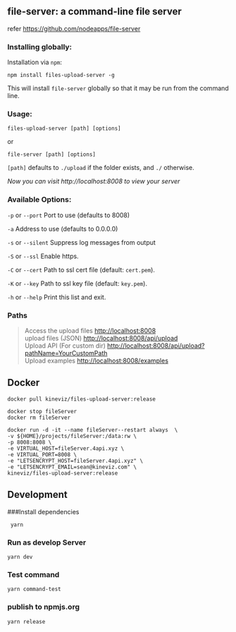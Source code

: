 
## file-server: a command-line file server  

 refer <https://github.com/nodeapps/file-server>
 
### Installing globally:

Installation via `npm`:

```
npm install files-upload-server -g
```
This will install `file-server` globally so that it may be run from the command line.


### Usage:

```
files-upload-server [path] [options]
```

or 

```
file-server [path] [options]
```

`[path]` defaults to `./upload` if the folder exists, and `./` otherwise.

*Now you can visit http://localhost:8008 to view your server*

 
### Available Options:

`-p` or `--port` Port to use (defaults to 8008)

`-a` Address to use (defaults to 0.0.0.0)

`-s` or `--silent` Suppress log messages from output  

`-S` or `--ssl` Enable https.

`-C` or `--cert` Path to ssl cert file (default: `cert.pem`).

`-K` or `--key` Path to ssl key file (default: `key.pem`).

`-h` or `--help` Print this list and exit.

### Paths
>Access the upload files <http://localhost:8008>  
>upload files (JSON) <http://localhost:8008/api/upload>  
>Upload API (For custom dir) <http://localhost:8008/api/upload?pathName=YourCustomPath>  
>Upload examples <http://localhost:8008/examples>

## Docker 

```
docker pull kineviz/files-upload-server:release

docker stop fileServer 
docker rm fileServer

docker run -d -it --name fileServer--restart always  \
-v ${HOME}/projects/fileServer:/data:rw \
-p 8008:8008 \
-e VIRTUAL_HOST=fileServer.4api.xyz \
-e VIRTUAL_PORT=8008 \
-e "LETSENCRYPT_HOST=fileServer.4api.xyz" \
-e "LETSENCRYPT_EMAIL=sean@kineviz.com" \
kineviz/files-upload-server:release
```

## Development
###Install dependencies

```
 yarn 
```

### Run as develop Server

```
yarn dev
```

### Test command

```
yarn command-test
```

### publish to npmjs.org

```
yarn release
```